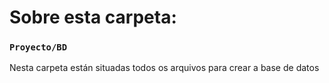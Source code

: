 # Sobre esta carpeta:

### `Proyecto/BD`
Nesta carpeta están situadas todos os arquivos para crear a base de datos